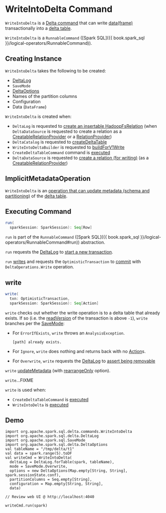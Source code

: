 # WriteIntoDelta Command

`WriteIntoDelta` is a [Delta command](DeltaCommand.md) that can write [data(frame)](#data) transactionally into a [delta table](#deltaLog).

`WriteIntoDelta` is a `RunnableCommand` ([Spark SQL]({{ book.spark_sql }}/logical-operators/RunnableCommand)).

## Creating Instance

`WriteIntoDelta` takes the following to be created:

* <span id="deltaLog"> [DeltaLog](../DeltaLog.md)
* <span id="mode"> `SaveMode`
* <span id="options"> [DeltaOptions](../DeltaOptions.md)
* <span id="partitionColumns"> Names of the partition columns
* <span id="configuration"> Configuration
* <span id="data"> Data (`DataFrame`)

`WriteIntoDelta` is created when:

* `DeltaLog` is requested to [create an insertable HadoopFsRelation](../DeltaLog.md#createRelation) (when `DeltaDataSource` is requested to create a relation as a [CreatableRelationProvider](../DeltaDataSource.md#CreatableRelationProvider) or a [RelationProvider](../DeltaDataSource.md#RelationProvider))
* `DeltaCatalog` is requested to [createDeltaTable](../DeltaCatalog.md#createDeltaTable)
* `WriteIntoDeltaBuilder` is requested to [buildForV1Write](../WriteIntoDeltaBuilder.md#buildForV1Write)
* `CreateDeltaTableCommand` command is [executed](CreateDeltaTableCommand.md#run)
* `DeltaDataSource` is requested to [create a relation (for writing)](../DeltaDataSource.md#CreatableRelationProvider-createRelation) (as a [CreatableRelationProvider](../DeltaDataSource.md#CreatableRelationProvider))

## ImplicitMetadataOperation

`WriteIntoDelta` is an [operation that can update metadata (schema and partitioning)](../ImplicitMetadataOperation.md) of the [delta table](#deltaLog).

## <span id="run"> Executing Command

```scala
run(
  sparkSession: SparkSession): Seq[Row]
```

`run` is part of the `RunnableCommand` ([Spark SQL]({{ book.spark_sql }}/logical-operators/RunnableCommand#run)) abstraction.

`run` requests the [DeltaLog](#deltaLog) to [start a new transaction](../DeltaLog.md#withNewTransaction).

`run` [writes](#write) and requests the `OptimisticTransaction` to [commit](../OptimisticTransactionImpl.md#commit) with `DeltaOperations.Write` operation.

## <span id="write"> write

```scala
write(
  txn: OptimisticTransaction,
  sparkSession: SparkSession): Seq[Action]
```

`write` checks out whether the write operation is to a delta table that already exists. If so (i.e. the [readVersion](../OptimisticTransactionImpl.md#readVersion) of the transaction is above `-1`), `write` branches per the [SaveMode](#mode):

* For `ErrorIfExists`, `write` throws an `AnalysisException`.

    ```text
    [path] already exists.
    ```

* For `Ignore`, `write` does nothing and returns back with no [Action](../Action.md)s.

* For `Overwrite`, `write` requests the [DeltaLog](#deltaLog) to [assert being removable](../DeltaLog.md#assertRemovable)

`write` [updateMetadata](../ImplicitMetadataOperation.md#updateMetadata) (with [rearrangeOnly](../DeltaWriteOptionsImpl.md#rearrangeOnly) option).

`write`...FIXME

`write` is used when:

* `CreateDeltaTableCommand` is [executed](CreateDeltaTableCommand.md#run)
* `WriteIntoDelta` is [executed](#run)

## Demo

```text
import org.apache.spark.sql.delta.commands.WriteIntoDelta
import org.apache.spark.sql.delta.DeltaLog
import org.apache.spark.sql.SaveMode
import org.apache.spark.sql.delta.DeltaOptions
val tableName = "/tmp/delta/t1"
val data = spark.range(5).toDF
val writeCmd = WriteIntoDelta(
  deltaLog = DeltaLog.forTable(spark, tableName),
  mode = SaveMode.Overwrite,
  options = new DeltaOptions(Map.empty[String, String], spark.sessionState.conf),
  partitionColumns = Seq.empty[String],
  configuration = Map.empty[String, String],
  data)

// Review web UI @ http://localhost:4040

writeCmd.run(spark)
```
